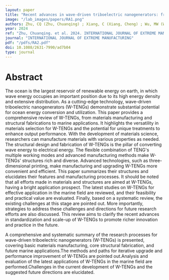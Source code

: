 ```yaml
---
layout: paper
title: "Recent advances in wave-driven triboelectric nanogenerators: from manufacturing to applications"
image: "/lab_images/papers/RA1.png"
authors: Zhu, CQ (Zhu, Chuanqing) ; Xiang, C (Xiang, Cheng) ; Wu, MW (Wu, Mengwei) ; Yu, CN (Yu, Chengnuo) ; Dai, S (Dai, Shu) ; Sun, QJ (Sun, Qijun) ; Zhou, TM (Zhou, Tongming) ; Wang, H (Wang, Hao) ; Xu, MY (Xu, Minyi)
year: 2024
ref: "Zhu, Chuanqing. et al. 2024. INTERNATIONAL JOURNAL OF EXTREME MANUFACTURING."
journal: "INTERNATIONAL JOURNAL OF EXTREME MANUFACTURING"
pdf: "/pdfs/RA2.pdf"
doi: 10.1088/2631-7990/ad7b04
type: journal
---
```


# Abstract


The ocean is the largest reservoir of renewable energy on earth, in which wave energy occupies an important position due to its high energy density and extensive distribution. As a cutting-edge technology, wave-driven triboelectric nanogenerators (W-TENGs) demonstrate substantial potential for ocean energy conversion and utilization. This paper provides a comprehensive review of W-TENGs, from materials manufacturing and structural fabrications to marine applications. It highlights the versatility in materials selection for W-TENGs and the potential for unique treatments to enhance output performance. With the development of materials science, researchers can manufacture materials with various properties as needed. The structural design and fabrication of W-TENGs is the pillar of converting wave energy to electrical energy. The flexible combination of TENG's multiple working modes and advanced manufacturing methods make W-TENGs' structures rich and diverse. Advanced technologies, such as three-dimensional printing, make manufacturing and upgrading W-TENGs more convenient and efficient. This paper summarizes their structures and elucidates their features and manufacturing processes. It should be noted that all efforts made in materials and structures are aimed at W-TENGs, having a bright application prospect. The latest studies on W-TENGs for effective application in the marine field are reviewed, and their feasibility and practical value are evaluated. Finally, based on a systematic review, the existing challenges at this stage are pointed out. More importantly, strategies to address these challenges and directions for future research efforts are also discussed. This review aims to clarify the recent advances in standardization and scale-up of W-TENGs to promote richer innovation and practice in the future.

A comprehensive and systematic summary of the research processes for wave-driven triboelectric nanogenerators (W-TENGs) is presented, covering basic materials manufacturing, core structural fabrication, and future marine applications.The methods and paths for iterative upgrade and performance improvement of W-TENGs are pointed out.Analysis and evaluation of the latest applications of W-TENGs in the marine field are performed.Challenges in the current development of W-TENGs and the suggested future directions are elucidated.




